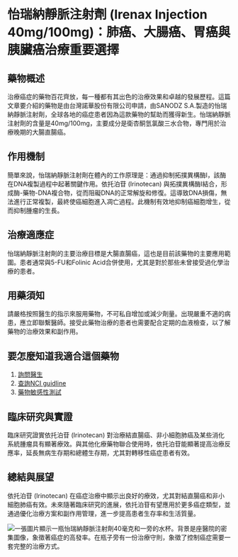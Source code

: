 # 怡瑞納靜脈注射劑 (Irenax Injection 40mg/100mg)：肺癌、大腸癌、胃癌與胰臟癌治療重要選擇

## 藥物概述
治療癌症的藥物百花齊放，每一種都有其出色的治療效果和卓越的發展歷程。這篇文章要介紹的藥物是由台灣諾華股份有限公司申請，由SANODZ S.A.製造的怡瑞納靜脈注射劑，全球各地的癌症患者因為這款藥物的幫助而獲得新生。怡瑞納靜脈注射劑的含量是40mg/100mg，主要成分是衛杏酮氫氯酸三水合物，專門用於治療晚期的大腸直腸癌。

## 作用機制
簡單來說，怡瑞納靜脈注射劑在體內的工作原理是：通過抑制拓撲異構酶I，該酶在DNA複製過程中起著關鍵作用。依托泊苷 (Irinotecan) 與拓撲異構酶I結合，形成酶-藥物-DNA複合物，從而阻礙DNA的正常解旋和修復。這導致DNA損傷，無法進行正常複製，最終使癌細胞進入凋亡過程。此機制有效地抑制癌細胞增生，從而抑制腫瘤的生長。

## 治療適應症
怡瑞納靜脈注射劑的主要治療目標是大腸直腸癌，這也是目前該藥物的主要應用範圍。患者通常與5-FU和Folinic Acid合併使用，尤其是對於那些未曾接受過化學治療的患者。

## 用藥須知
請嚴格按照醫生的指示來服用藥物，不可私自增加或減少劑量。出現嚴重不適的病患，應立即聯繫醫師。接受此藥物治療的患者也需要配合定期的血液檢查，以了解藥物的治療效果和副作用。

## 要怎麼知道我適合這個藥物
1. [詢問醫生](./text/1-1.html)
2. [查詢NCI guidline](./text/1-2.html)
3. [藥物敏感性測試](./text/1-3.html)

## 臨床研究與實證
臨床研究證實依托泊苷 (Irinotecan) 對治療結直腸癌、非小細胞肺癌及某些消化系統腫瘤具有顯著療效。與其他化療藥物聯合使用時，依托泊苷能顯著提高治療反應率，延長無病生存期和總體生存期，尤其對轉移性癌症患者有效。

## 總結與展望
依托泊苷 (Irinotecan) 在癌症治療中顯示出良好的療效，尤其對結直腸癌和非小細胞肺癌有效。未來隨著臨床研究的進展，依托泊苷有望應用於更多癌症類型，並通過優化治療方案和副作用管理，進一步提高患者生存率和生活質量。

![一張圖片顯示一瓶怡瑞納靜脈注射劑40毫克和一旁的水杯。背景是座醫院的密集圖像，象徵著癌症的高發率。在瓶子旁有一份治療守則，象徵了控制癌症需要一套完整的治療方式。](https://i.imgur.com/VqraCvn.jpeg)